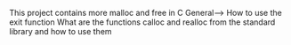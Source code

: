 This project contains more malloc and free in C
General-->
How to use the exit function
What are the functions calloc and realloc from the standard library and how to use them

